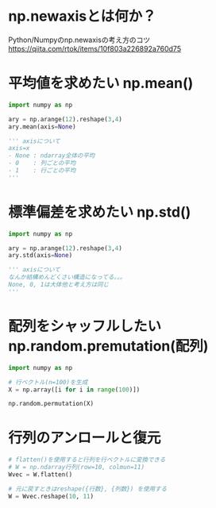 # np.newaxisとは何か？
Python/Numpyのnp.newaxisの考え方のコツ
<https://qiita.com/rtok/items/10f803a226892a760d75>

# 平均値を求めたい np.mean()
```python
import numpy as np

ary = np.arange(12).reshape(3,4)
ary.mean(axis=None)

''' axisについて
axis=x
- None : ndarray全体の平均
- 0    : 列ごとの平均
- 1    : 行ごとの平均
'''
```

# 標準偏差を求めたい np.std()
```python
import numpy as np

ary = np.arange(12).reshape(3,4)
ary.std(axis=None)

''' axisについて
なんか結構めんどくさい構造になってる。。。
None, 0, 1は大体他と考え方は同じ
'''
```

# 配列をシャッフルしたい np.random.premutation(配列)
```python
import numpy as np

# 行ベクトル(n=100)を生成
X = np.array([i for i in range(100)])

np.random.permutation(X)
```

# 行列のアンロールと復元
```python
# flatten()を使用すると行列を行ベクトルに変換できる
# W = np.ndarray行列(row=10, colmun=11)
Wvec = W.flatten()

# 元に戻すときはreshape({行数}, {列数}) を使用する
W = Wvec.reshape(10, 11)
```